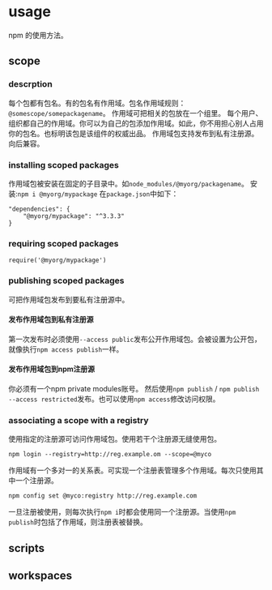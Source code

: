 # usage
npm 的使用方法。
## scope
### descrption
每个包都有包名。有的包名有作用域。包名作用域规则：`@somescope/somepackagename`。
作用域可把相关的包放在一个组里。
每个用户、组织都自己的作用域。你可以为自己的包添加作用域。如此，你不用担心别人占用你的包名。也标明该包是该组件的权威出品。
作用域包支持发布到私有注册源。向后兼容。

### installing scoped packages
作用域包被安装在固定的子目录中。如`node_modules/@myorg/packagename`。
安装:`npm i @myorg/mypackage`
在`package.json`中如下：
```
"dependencies": {
    "@myorg/mypackage": "^3.3.3"
}
```

### requiring scoped packages
`require('@myorg/mypackage')`

### publishing scoped packages
可把作用域包发布到要私有注册源中。

#### 发布作用域包到私有注册源
第一次发布时必须使用`--access public`发布公开作用域包。会被设置为公开包，就像执行`npm access publish`一样。

#### 发布作用域包到npm注册源
你必须有一个npm private modules账号。
然后使用`npm publish` / `npm publish --access restricted`发布。也可以使用`npm access`修改访问权限。

### associating a scope with a registry
使用指定的注册源可访问作用域包。使用若干个注册源无缝使用包。
```
npm login --registry=http://reg.example.om --scope=@myco
```
作用域有一个多对一的关系表。可实现一个注册表管理多个作用域。每次只使用其中一个注册源。
```
npm config set @myco:registry http://reg.example.com
```
一旦注册被使用，则每次执行`npm i`时都会使用同一个注册源。当使用`npm publish`时包括了作用域，则注册表被替换。

## scripts
## workspaces
